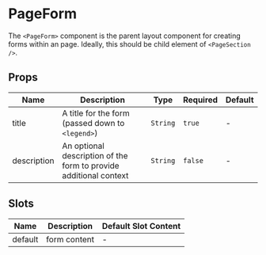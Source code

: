 # PageForm

The `<PageForm>` component is the parent layout component for creating forms within an page. Ideally, this should be child element of `<PageSection />`.

## Props

<!-- @vuese:PageForm:props:start -->

| Name        | Description                                                       | Type     | Required | Default |
| ----------- | ----------------------------------------------------------------- | -------- | -------- | ------- |
| title       | A title for the form (passed down to `<legend>`)                  | `String` | `true`   | -       |
| description | An optional description of the form to provide additional context | `String` | `false`  | -       |

<!-- @vuese:PageForm:props:end -->

## Slots

<!-- @vuese:PageForm:slots:start -->

| Name    | Description  | Default Slot Content |
| ------- | ------------ | -------------------- |
| default | form content | -                    |

<!-- @vuese:PageForm:slots:end -->
